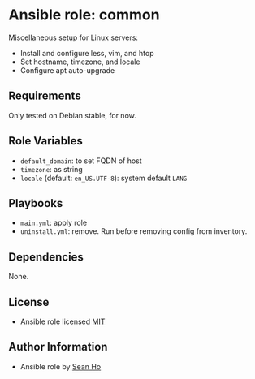 # Ansible role: common
Miscellaneous setup for Linux servers:

+ Install and configure less, vim, and htop
+ Set hostname, timezone, and locale
+ Configure apt auto-upgrade

## Requirements
Only tested on Debian stable, for now.

## Role Variables
+ `default_domain`: to set FQDN of host
+ `timezone`: as string
+ `locale` (default: `en_US.UTF-8`): system default `LANG`

## Playbooks
+ `main.yml`: apply role
+ `uninstall.yml`: remove. Run before removing config from inventory.

## Dependencies
None.

## License
+ Ansible role licensed [MIT](LICENSE)

## Author Information
+ Ansible role by [Sean Ho](https://github.com/ho-ansible/)
